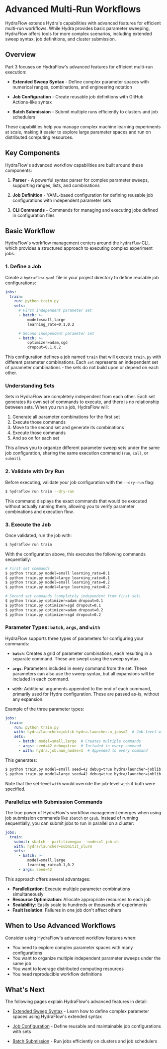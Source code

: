 # Advanced Multi-Run Workflows

HydraFlow extends Hydra's capabilities with advanced features for efficient
multi-run workflows. While Hydra provides basic parameter sweeping, HydraFlow
offers tools for more complex scenarios, including extended sweep syntax,
job definitions, and cluster submission.

## Overview

Part 3 focuses on HydraFlow's advanced features for efficient multi-run execution:

- **Extended Sweep Syntax** - Define complex parameter spaces with numerical
  ranges, combinations, and engineering notation

- **Job Configuration** - Create reusable job definitions with GitHub
  Actions-like syntax

- **Batch Submission** - Submit multiple runs efficiently to clusters
  and job schedulers

These capabilities help you manage complex machine learning experiments
at scale, making it easier to explore large parameter spaces and run
on distributed computing resources.

## Key Components

HydraFlow's advanced workflow capabilities are built around these components:

1. **Parser** - A powerful syntax parser for complex parameter sweeps,
   supporting ranges, lists, and combinations

2. **Job Definition** - YAML-based configuration for defining reusable
   job configurations with independent parameter sets

3. **CLI Commands** - Commands for managing and executing jobs defined
   in configuration files

## Basic Workflow

HydraFlow's workflow management centers around the `hydraflow` CLI, which
provides a structured approach to executing complex experiment jobs.

### 1. Define a Job

Create a `hydraflow.yaml` file in your project directory to define reusable job
configurations:

```yaml title="hydraflow.yaml"
jobs:
  train:
    run: python train.py
    sets:
      # First independent parameter set
      - batch: >-
          model=small,large
          learning_rate=0.1,0.2

      # Second independent parameter set
      - batch: >-
          optimizer=adam,sgd
          dropout=0.1,0.2
```

This configuration defines a job named `train` that will execute `train.py` with
different parameter combinations. Each `set` represents an independent set of
parameter combinations - the sets do not build upon or depend on each other.

### Understanding Sets

Sets in HydraFlow are completely independent from each other. Each set generates
its own set of commands to execute, and there is no relationship between sets.
When you run a job, HydraFlow will:

1. Generate all parameter combinations for the first set
2. Execute those commands
3. Move to the second set and generate its combinations
4. Execute those commands
5. And so on for each set

This allows you to organize different parameter sweep sets under the same job
configuration, sharing the same execution command (`run`, `call`, or `submit`).

### 2. Validate with Dry Run

Before executing, validate your job configuration with the `--dry-run` flag:

```bash
$ hydraflow run train --dry-run
```

This command displays the exact commands that would be executed without actually
running them, allowing you to verify parameter combinations and execution flow.

### 3. Execute the Job

Once validated, run the job with:

```bash
$ hydraflow run train
```

With the configuration above, this executes the following commands sequentially:

```bash
# First set commands
$ python train.py model=small learning_rate=0.1
$ python train.py model=large learning_rate=0.1
$ python train.py model=small learning_rate=0.2
$ python train.py model=large learning_rate=0.2

# Second set commands (completely independent from first set)
$ python train.py optimizer=adam dropout=0.1
$ python train.py optimizer=sgd dropout=0.1
$ python train.py optimizer=adam dropout=0.2
$ python train.py optimizer=sgd dropout=0.2
```

### Parameter Types: `batch`, `args`, and `with`

HydraFlow supports three types of parameters for configuring your commands:

- **`batch`**: Creates a grid of parameter combinations, each resulting in a separate
  command. These are swept using the sweep syntax.

- **`args`**: Parameters included in every command from the set. These parameters
  can also use the sweep syntax, but all expansions will be included in each command.

- **`with`**: Additional arguments appended to the end of each command, primarily used
  for Hydra configuration. These are passed as-is, without any expansion.

Example of the three parameter types:

```yaml
jobs:
  train:
    run: python train.py
    with: hydra/launcher=joblib hydra.launcher.n_jobs=2  # Job-level with
    sets:
      - batch: model=small,large  # Creates multiple commands
      - args: seed=42 debug=true  # Included in every command
      - with: hydra.job.num_nodes=1  # Appended to every command
```

This generates:

```bash
$ python train.py model=small seed=42 debug=true hydra/launcher=joblib hydra.launcher.n_jobs=2 hydra.job.num_nodes=1
$ python train.py model=large seed=42 debug=true hydra/launcher=joblib hydra.launcher.n_jobs=2 hydra.job.num_nodes=1
```

Note that the set-level `with` would override the job-level `with` if both were specified.

### Parallelize with Submission Commands

The true power of HydraFlow's workflow management emerges when using job submission
commands like `sbatch` or `qsub`. Instead of running sequentially, you can submit
jobs to run in parallel on a cluster:

```yaml title="hydraflow.yaml"
jobs:
  train:
    submit: sbatch --partition=gpu --nodes=1 job.sh
    with: hydra/launcher=submitit_slurm
    sets:
      - batch: >-
          model=small,large
          learning_rate=0.1,0.2
      - args: seed=42
```

This approach offers several advantages:
- **Parallelization**: Execute multiple parameter combinations simultaneously
- **Resource Optimization**: Allocate appropriate resources to each job
- **Scalability**: Easily scale to hundreds or thousands of experiments
- **Fault Isolation**: Failures in one job don't affect others

## When to Use Advanced Workflows

Consider using HydraFlow's advanced workflow features when:

- You need to explore complex parameter spaces with many configurations
- You want to organize multiple independent parameter sweeps under the same job
- You want to leverage distributed computing resources
- You need reproducible workflow definitions

## What's Next

The following pages explain HydraFlow's advanced features in detail:

- [Extended Sweep Syntax](sweep-syntax.md) - Learn how to define complex
  parameter spaces using HydraFlow's extended syntax

- [Job Configuration](job-configuration.md) - Define reusable and maintainable
  job configurations with sets

- [Batch Submission](batch-submission.md) - Run jobs efficiently on
  clusters and job schedulers